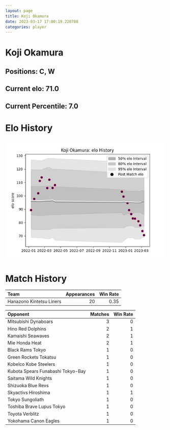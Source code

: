 ```yaml
---  
layout: page  
title: Koji Okamura  
date: 2023-03-17 17:00:19.220708  
categories: player  
---
```

# Koji Okamura

## Positions: C, W

## Current elo: 71.0

## Current Percentile: 7.0

# Elo History


![elo history](history_KojiOkamura.png)
# Match History


| Team                     |   Appearances |   Win Rate |
|:-------------------------|--------------:|-----------:|
| Hanazono Kintetsu Liners |            20 |       0.35 |

| Opponent                          |   Matches |   Win Rate |
|:----------------------------------|----------:|-----------:|
| Mitsubishi Dynaboars              |         3 |          0 |
| Hino Red Dolphins                 |         2 |          1 |
| Kamaishi Seawaves                 |         2 |          1 |
| Mie Honda Heat                    |         2 |          1 |
| Black Rams Tokyo                  |         1 |          0 |
| Green Rockets Tokatsu             |         1 |          0 |
| Kobelco Kobe Steelers             |         1 |          0 |
| Kubota Spears Funabashi Tokyo-Bay |         1 |          0 |
| Saitama Wild Knights              |         1 |          0 |
| Shizuoka Blue Revs                |         1 |          0 |
| Skyactivs Hiroshima               |         1 |          1 |
| Tokyo Sungoliath                  |         1 |          0 |
| Toshiba Brave Lupus Tokyo         |         1 |          0 |
| Toyota Verblitz                   |         1 |          0 |
| Yokohama Canon Eagles             |         1 |          0 |